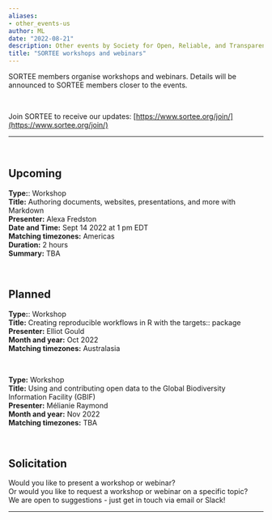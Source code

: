 ```yaml
---
aliases:
- other_events-us
author: ML
date: "2022-08-21"
description: Other events by Society for Open, Reliable, and Transparent Ecology and Evolutionary biology (SORTEE)
title: "SORTEE workshops and webinars"
---
```


SORTEE members organise workshops and webinars. Details will be announced to SORTEE members closer to the events.  

&nbsp;

Join SORTEE to receive our updates: [https://www.sortee.org/join/](https://www.sortee.org/join/)   

---

&nbsp;

## Upcoming
**Type:**: Workshop  
**Title:**	Authoring documents, websites, presentations, and more with Markdown	 
**Presenter:** Alexa Fredston	  
**Date and Time:** Sept 14 2022	at 1 pm  EDT   
**Matching timezones:** Americas  
**Duration:** 2 hours	  
**Summary:** TBA  

&nbsp;

## Planned   

**Type:**: Workshop  
**Title:**	Creating reproducible workflows in R with the targets:: package  
**Presenter:** Elliot Gould  
**Month and year:** Oct 2022	 
**Matching timezones:** Australasia		 

&nbsp;

**Type:** Workshop   
**Title:**	Using and contributing open data to the Global Biodiversity Information Facility (GBIF)  
**Presenter:** Mélianie Raymond  
**Month and year:** Nov 2022	 
**Matching timezones:** TBA	  

&nbsp;  

## Solicitation   
Would you like to present a workshop or webinar?   
Or would you like to request a workshop or webinar on a specific topic?   
We are open to suggestions - just get in touch via email or Slack!   

---

&nbsp;
